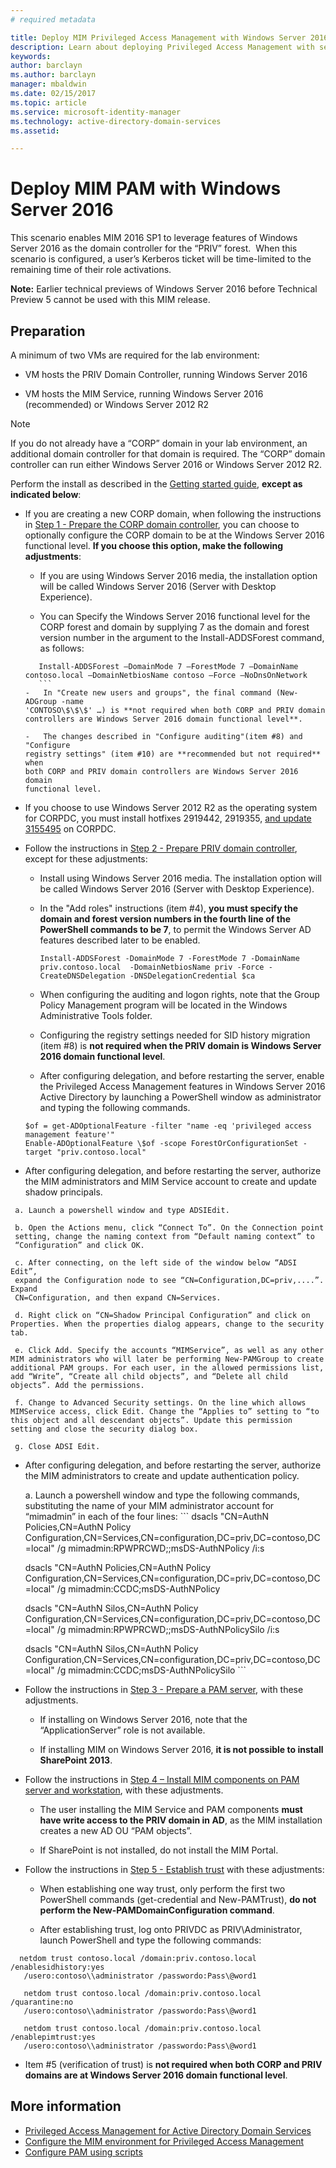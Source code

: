 ```yaml
---
# required metadata

title: Deploy MIM Privileged Access Management with Windows Server 2016 | Microsoft Docs
description: Learn about deploying Privileged Access Management with server 2016
keywords:
author: barclayn
ms.author: barclayn
manager: mbaldwin
ms.date: 02/15/2017
ms.topic: article
ms.service: microsoft-identity-manager
ms.technology: active-directory-domain-services
ms.assetid:

---
```




# Deploy MIM PAM with Windows Server 2016


This scenario enables MIM 2016 SP1 to leverage features of Windows Server 2016
as the domain controller for the “PRIV” forest.  When this scenario is
configured, a user’s Kerberos ticket will be time-limited to the remaining time
of their role activations. 

**Note:** Earlier technical previews of Windows Server 2016 before Technical
Preview 5 cannot be used with this MIM release.

## Preparation

A minimum of two VMs are required for the lab environment:

-   VM hosts the PRIV Domain Controller, running Windows Server 2016

-   VM hosts the MIM Service, running Windows Server 2016 (recommended) or
    Windows Server 2012 R2

>[!NOTE]
If you do not already have a “CORP” domain in your lab environment, an additional domain controller for that domain is required. The “CORP” domain controller can run either Windows Server 2016 or Windows Server 2012 R2.


Perform the install as described in the [Getting started guide](/microsoft-identity-manager/pam/privileged-identity-management-for-active-directory-domain-services.md), **except as indicated below**:

-   If you are creating a new CORP domain, when following the instructions in
    [Step 1 - Prepare the CORP domain controller](/microsoft-identity-manager/pam/step-1-prepare-corp-domain.md), you can choose to optionally configure the CORP domain to be at the Windows Server 2016 functional level. **If you choose this option, make the following adjustments**:

    -   If you are using Windows Server 2016 media, the installation option will
        be called Windows Server 2016 (Server with Desktop Experience).

    -   You can Specify the Windows Server 2016 functional level for the CORP
        forest and domain by supplying 7 as the domain and forest version number
        in the argument to the Install-ADDSForest command, as follows:
     ```
        Install-ADDSForest –DomainMode 7 –ForestMode 7 –DomainName contoso.local –DomainNetbiosName contoso –Force –NoDnsOnNetwork
        ```
    -   In "Create new users and groups", the final command (New-ADGroup -name
    'CONTOSO\$\$\$' …) is **not required when both CORP and PRIV domain
    controllers are Windows Server 2016 domain functional level**.

    -   The changes described in "Configure auditing"(item #8) and "Configure
    registry settings" (item #10) are **recommended but not required** when
    both CORP and PRIV domain controllers are Windows Server 2016 domain
    functional level.

-   If you choose to use Windows Server 2012 R2 as the operating system for
    CORPDC, you must install hotfixes 2919442, 2919355, [and update
    3155495](http://support.microsoft.com/kb/3156418) on CORPDC.

-   Follow the instructions in [Step 2 - Prepare PRIV domain     controller](/microsoft-identity-manager/pam/step-2-prepare-priv-domain-controller.md), except for these adjustments:

    -   Install using Windows Server 2016 media. The installation option will be
        called Windows Server 2016 (Server with Desktop Experience).

    -   In the "Add roles" instructions (item \#4), **you must specify the
        domain and forest version numbers in the fourth line of the PowerShell
        commands to be 7**, to permit the Windows Server AD features described
        later to be enabled.

        ```
        Install-ADDSForest -DomainMode 7 -ForestMode 7 -DomainName priv.contoso.local  -DomainNetbiosName priv -Force -CreateDNSDelegation -DNSDelegationCredential $ca
        ```  

    -   When configuring the auditing and logon rights, note that the Group Policy
    Management program will be located in the Windows Administrative Tools
    folder.

    -   Configuring the registry settings needed for SID history migration (item
    \#8) is **not required when the PRIV domain is Windows Server 2016 domain
    functional level**.

    -   After configuring delegation, and before restarting the server, enable the
    Privileged Access Management features in Windows Server 2016 Active
    Directory by launching a PowerShell window as administrator and typing the
    following commands.

    ```
    $of = get-ADOptionalFeature -filter "name -eq 'privileged access management feature'"
    Enable-ADOptionalFeature \$of -scope ForestOrConfigurationSet -target "priv.contoso.local"
    ```

  -   After configuring delegation, and before restarting the server, authorize
    the MIM administrators and MIM Service account to create and update shadow
    principals.

     a. Launch a powershell window and type ADSIEdit.

     b. Open the Actions menu, click “Connect To”. On the Connection point
     setting, change the naming context from “Default naming context” to
     “Configuration” and click OK.

     c. After connecting, on the left side of the window below “ADSI Edit”,
     expand the Configuration node to see “CN=Configuration,DC=priv,....”. Expand
     CN=Configuration, and then expand CN=Services.

     d. Right click on “CN=Shadow Principal Configuration” and click on Properties. When the properties dialog appears, change to the security tab.

     e. Click Add. Specify the accounts “MIMService”, as well as any other MIM administrators who will later be performing New-PAMGroup to create additional PAM groups. For each user, in the allowed permissions list, add “Write”, “Create all child objects”, and “Delete all child objects”. Add the permissions.

     f. Change to Advanced Security settings. On the line which allows MIMService access, click Edit. Change the “Applies to” setting to “to this object and all descendant objects”. Update this permission setting and close the security dialog box.

     g. Close ADSI Edit.

 -   After configuring delegation, and before restarting the server, authorize
    the MIM administrators to create and update authentication policy.

     a.  Launch a powershell window and type the following commands, substituting the
    name of your MIM administrator account for “mimadmin” in each of the four
    lines:
    ```
       dsacls "CN=AuthN Policies,CN=AuthN Policy
       Configuration,CN=Services,CN=configuration,DC=priv,DC=contoso,DC=local" /g
       mimadmin:RPWPRCWD;;msDS-AuthNPolicy /i:s

       dsacls "CN=AuthN Policies,CN=AuthN Policy
       Configuration,CN=Services,CN=configuration,DC=priv,DC=contoso,DC=local" /g
       mimadmin:CCDC;msDS-AuthNPolicy

       dsacls "CN=AuthN Silos,CN=AuthN Policy
       Configuration,CN=Services,CN=configuration,DC=priv,DC=contoso,DC=local" /g
       mimadmin:RPWPRCWD;;msDS-AuthNPolicySilo /i:s

       dsacls "CN=AuthN Silos,CN=AuthN Policy
       Configuration,CN=Services,CN=configuration,DC=priv,DC=contoso,DC=local" /g
       mimadmin:CCDC;msDS-AuthNPolicySilo
    ```


-   Follow the instructions in [Step 3 - Prepare a PAM server](/microsoft-identity-manager/pam/step-3-prepare-pam-server.md),
    with these adjustments.

    -   If installing on Windows Server 2016, note that the “ApplicationServer”
        role is not available.

    -   If installing MIM on Windows Server 2016, **it is not possible to
        install SharePoint 2013**.

-   Follow the instructions in [Step 4 – Install MIM components on PAM server and workstation](/microsoft-identity-manager/pam/step-4-install-mim-components-on-pam-server.md),
    with these adjustments.

    -   The user installing the MIM Service and PAM components **must have write
        access to the PRIV domain in AD**, as the MIM installation creates a new
        AD OU “PAM objects”.

    -   If SharePoint is not installed, do not install the MIM Portal.

-   Follow the instructions in [Step 5 - Establish trust](/microsoft-identity-manager/pam/step-5-establish-trust-between-priv-corp-forests.md)
    with these adjustments:

    -   When establishing one way trust, only perform the first two PowerShell
        commands (get-credential and New-PAMTrust), **do not perform the
        New-PAMDomainConfiguration command**.

    -   After establishing trust, log onto PRIVDC as PRIV\\Administrator, launch
        PowerShell and type the following commands:
  ```
    netdom trust contoso.local /domain:priv.contoso.local /enablesidhistory:yes
     /usero:contoso\\administrator /passwordo:Pass\@word1

     netdom trust contoso.local /domain:priv.contoso.local /quarantine:no
     /usero:contoso\\administrator /passwordo:Pass\@word1  

     netdom trust contoso.local /domain:priv.contoso.local /enablepimtrust:yes
     /usero:contoso\\administrator /passwordo:Pass\@word1
  ```

-   Item #5 (verification of trust) is **not required when both CORP and PRIV
    domains are at Windows Server 2016 domain functional level**.

## More information

- [Privileged Access Management for Active Directory Domain Services](microsoft-identity-manager/pam/privileged-identity-management-for-active-directory-domain-services.md)
- [Configure the MIM environment for Privileged Access Management](microsoft-identity-manager/pam/configuring-mim-environment-for-pam.md)
- [Configure PAM using scripts](/microsoft-identity-manager/pam/sp1-pam-configure-using-scripts.md)
    
